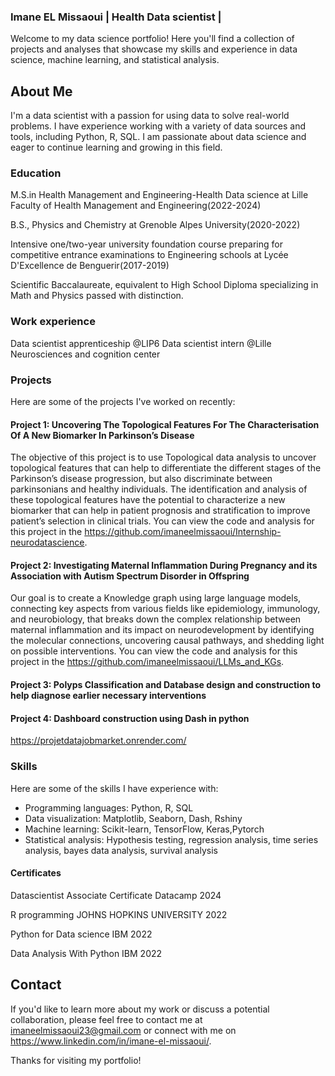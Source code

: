 ### Imane EL Missaoui  | Health Data scientist |

Welcome to my data science portfolio! Here you'll find a collection of projects and analyses that showcase my skills and experience in data science, machine learning, and statistical analysis.

## About Me 

I'm a data scientist with a passion for using data to solve real-world problems. I have experience working with a variety of data sources and tools, including Python, R, SQL. 
I am passionate about data science and eager to continue learning and growing in this field.

### Education
M.S.in Health Management and Engineering-Health Data science at Lille Faculty of Health Management and Engineering(2022-2024)

B.S., Physics and Chemistry at Grenoble Alpes University(2020-2022)

Intensive one/two-year university foundation course preparing for competitive entrance examinations to Engineering schools at Lycée D'Excellence de Benguerir(2017-2019) 

Scientific Baccalaureate, equivalent to High School Diploma specializing in Math and Physics passed with distinction. 

### Work experience

Data scientist apprenticeship @LIP6 
Data scientist intern @Lille Neurosciences and cognition center 


### Projects

Here are some of the projects I've worked on recently:

#### Project 1: Uncovering The Topological Features For The Characterisation Of A New Biomarker In Parkinson’s Disease

The objective of this project is to use Topological data analysis to uncover topological features that can help to differentiate the different stages of the Parkinson’s disease progression, but also discriminate between
parkinsonians and healthy individuals. The identification and analysis of these topological features have the potential to characterize a new biomarker that can help in patient prognosis and stratification to improve patient’s selection in clinical trials. You can view the code and analysis for this project in the https://github.com/imaneelmissaoui/Internship-neurodatascience.

#### Project 2: Investigating Maternal Inflammation During Pregnancy and its Association with Autism Spectrum Disorder in Offspring 
Our goal is to create a Knowledge graph using large language models, connecting key aspects from various fields like epidemiology, immunology, and neurobiology, that breaks down the complex
relationship between maternal inflammation and its impact on neurodevelopment by identifying the molecular connections, uncovering causal pathways, and shedding light on possible interventions.
You can view the code and analysis for this project in the https://github.com/imaneelmissaoui/LLMs_and_KGs.

#### Project 3: Polyps Classification and Database design and construction to help diagnose earlier necessary interventions


#### Project 4: Dashboard construction using Dash in python
https://projetdatajobmarket.onrender.com/ 

### Skills

Here are some of the skills I have experience with:

* Programming languages: Python, R, SQL
* Data visualization: Matplotlib, Seaborn, Dash, Rshiny
* Machine learning: Scikit-learn, TensorFlow, Keras,Pytorch 
* Statistical analysis: Hypothesis testing, regression analysis, time series analysis, bayes data analysis, survival analysis


#### Certificates 

Datascientist Associate Certificate  Datacamp 2024

R programming                        JOHNS HOPKINS UNIVERSITY 2022

Python for Data science              IBM   2022 

Data Analysis With Python            IBM   2022


## Contact

If you'd like to learn more about my work or discuss a potential collaboration, please feel free to contact me at imaneelmissaoui23@gmail.com or connect with me on https://www.linkedin.com/in/imane-el-missaoui/.

Thanks for visiting my portfolio!


